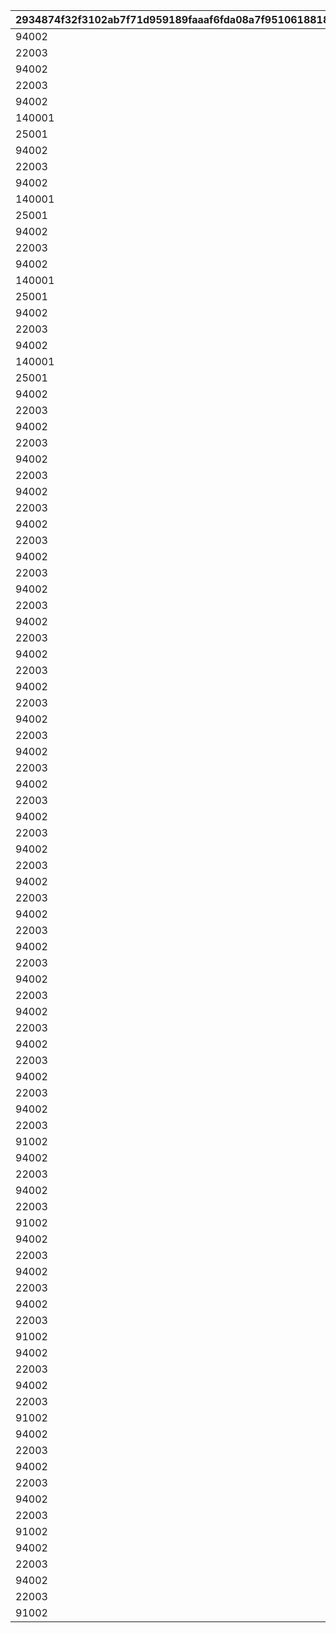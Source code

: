 |2934874f32f3102ab7f71d959189faaaf6fda08a7f9510618818f02a5d2b51b6|8a8ed415866420513915f3bcae9a05f92de87d90e2c1845f97ade0e45cf5d4d7|3fd119fb6011b659808eef9af464315dc6b931910bef7f89294ba2293a8d5696|0106ddd4fe92ce368477e6422fdd3b79baaec390a0b0eb6891d2fa1ddfaa593a|80ccf282b5a24849ff594838602567c8559f7fd79a70b793299eda69404efa8d|
| --- | --- | --- | --- | --- |
|94002|310001011|150000|31000101|12|
|22003|310001012|10|31000101|2|
|94002|310001021|500000|31000102|12|
|22003|310001022|10|31000102|2|
|94002|310001031|500000|31000103|12|
|140001|310001032|5|31000103|4|
|25001|310001033|5|31000103|2|
|94002|310001041|500000|31000104|12|
|22003|310001042|10|31000104|2|
|94002|310001051|500000|31000105|12|
|140001|310001052|5|31000105|4|
|25001|310001053|5|31000105|2|
|94002|310001061|500000|31000106|12|
|22003|310001062|10|31000106|2|
|94002|310001071|500000|31000107|12|
|140001|310001072|5|31000107|4|
|25001|310001073|5|31000107|2|
|94002|310001081|500000|31000108|12|
|22003|310001082|10|31000108|2|
|94002|310001091|500000|31000109|12|
|140001|310001092|5|31000109|4|
|25001|310001093|5|31000109|2|
|94002|310011011|150000|31001101|12|
|22003|310011012|5|31001101|2|
|94002|310011021|150000|31001102|12|
|22003|310011022|5|31001102|2|
|94002|310011031|150000|31001103|12|
|22003|310011032|5|31001103|2|
|94002|310011111|150000|31001111|12|
|22003|310011112|5|31001111|2|
|94002|310011121|200000|31001112|12|
|22003|310011122|5|31001112|2|
|94002|310012011|150000|31001201|12|
|22003|310012012|5|31001201|2|
|94002|310012021|150000|31001202|12|
|22003|310012022|5|31001202|2|
|94002|310012031|150000|31001203|12|
|22003|310012032|5|31001203|2|
|94002|310012111|150000|31001211|12|
|22003|310012112|5|31001211|2|
|94002|310012121|200000|31001212|12|
|22003|310012122|5|31001212|2|
|94002|310013011|150000|31001301|12|
|22003|310013012|5|31001301|2|
|94002|310013021|150000|31001302|12|
|22003|310013022|5|31001302|2|
|94002|310013031|150000|31001303|12|
|22003|310013032|5|31001303|2|
|94002|310013111|150000|31001311|12|
|22003|310013112|5|31001311|2|
|94002|310013121|200000|31001312|12|
|22003|310013122|5|31001312|2|
|94002|310014011|150000|31001401|12|
|22003|310014012|5|31001401|2|
|94002|310014021|150000|31001402|12|
|22003|310014022|5|31001402|2|
|94002|310014031|150000|31001403|12|
|22003|310014032|5|31001403|2|
|94002|310014111|150000|31001411|12|
|22003|310014112|5|31001411|2|
|94002|310014121|200000|31001412|12|
|22003|310014122|5|31001412|2|
|94002|310021011|150000|31002101|12|
|22003|310021012|5|31002101|2|
|94002|310021021|150000|31002102|12|
|22003|310021022|5|31002102|2|
|94002|310021031|150000|31002103|12|
|22003|310021032|5|31002103|2|
|91002|310021041|50|31002104|8|
|94002|310021111|150000|31002111|12|
|22003|310021112|5|31002111|2|
|94002|310021121|200000|31002112|12|
|22003|310021122|5|31002112|2|
|91002|310021131|100|31002113|8|
|94002|310031011|150000|31003101|12|
|22003|310031012|5|31003101|2|
|94002|310031021|150000|31003102|12|
|22003|310031022|5|31003102|2|
|94002|310031031|150000|31003103|12|
|22003|310031032|5|31003103|2|
|91002|310031041|50|31003104|8|
|94002|310031111|150000|31003111|12|
|22003|310031112|5|31003111|2|
|94002|310031121|200000|31003112|12|
|22003|310031122|5|31003112|2|
|91002|310031131|100|31003113|8|
|94002|310032011|150000|31003201|12|
|22003|310032012|5|31003201|2|
|94002|310032021|150000|31003202|12|
|22003|310032022|5|31003202|2|
|94002|310032031|150000|31003203|12|
|22003|310032032|5|31003203|2|
|91002|310032041|50|31003204|8|
|94002|310032111|150000|31003211|12|
|22003|310032112|5|31003211|2|
|94002|310032121|200000|31003212|12|
|22003|310032122|5|31003212|2|
|91002|310032131|100|31003213|8|